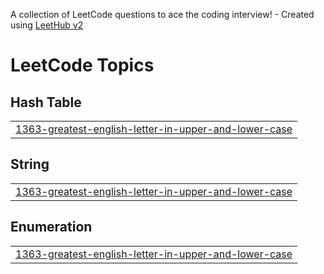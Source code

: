 A collection of LeetCode questions to ace the coding interview! - Created using [LeetHub v2](https://github.com/arunbhardwaj/LeetHub-2.0)
<!---LeetCode Topics Start-->
# LeetCode Topics
## Hash Table
|  |
| ------- |
| [1363-greatest-english-letter-in-upper-and-lower-case](https://github.com/Amg2013/problem_solving/tree/master/1363-greatest-english-letter-in-upper-and-lower-case) |
## String
|  |
| ------- |
| [1363-greatest-english-letter-in-upper-and-lower-case](https://github.com/Amg2013/problem_solving/tree/master/1363-greatest-english-letter-in-upper-and-lower-case) |
## Enumeration
|  |
| ------- |
| [1363-greatest-english-letter-in-upper-and-lower-case](https://github.com/Amg2013/problem_solving/tree/master/1363-greatest-english-letter-in-upper-and-lower-case) |
<!---LeetCode Topics End-->